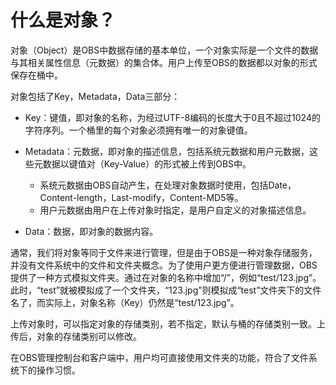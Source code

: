 # 什么是对象？<a name="obs_faq_0005"></a>

对象（Object）是OBS中数据存储的基本单位，一个对象实际是一个文件的数据与其相关属性信息（元数据）的集合体。用户上传至OBS的数据都以对象的形式保存在桶中。

对象包括了Key，Metadata，Data三部分：

-   Key：键值，即对象的名称，为经过UTF-8编码的长度大于0且不超过1024的字符序列。一个桶里的每个对象必须拥有唯一的对象键值。
-   Metadata：元数据，即对象的描述信息，包括系统元数据和用户元数据，这些元数据以键值对（Key-Value）的形式被上传到OBS中。
    -   系统元数据由OBS自动产生，在处理对象数据时使用，包括Date，Content-length，Last-modify，Content-MD5等。
    -   用户元数据由用户在上传对象时指定，是用户自定义的对象描述信息。

-   Data：数据，即对象的数据内容。

通常，我们将对象等同于文件来进行管理，但是由于OBS是一种对象存储服务，并没有文件系统中的文件和文件夹概念。为了使用户更方便进行管理数据，OBS提供了一种方式模拟文件夹。通过在对象的名称中增加“/”，例如“test/123.jpg”。此时，“test”就被模拟成了一个文件夹，“123.jpg”则模拟成“test”文件夹下的文件名了，而实际上，对象名称（Key）仍然是“test/123.jpg”。

上传对象时，可以指定对象的存储类别，若不指定，默认与桶的存储类别一致。上传后，对象的存储类别可以修改。

在OBS管理控制台和客户端中，用户均可直接使用文件夹的功能，符合了文件系统下的操作习惯。

